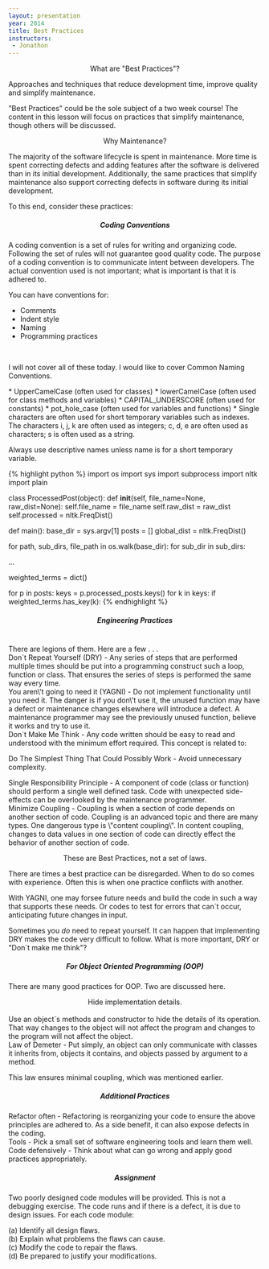 ```yaml
---
layout: presentation
year: 2014
title: Best Practices
instructors:
 - Jonathon
---
```

<section markdown="block">
<p style="text-align:center">What are "Best Practices"?</p>

Approaches and techniques that reduce development time, improve quality and simplify maintenance.

\"Best Practices\" could be the sole subject of a two week course!  The content in this lesson will focus on practices that simplify maintenance, though others will be discussed.
</section>

<section markdown="block">
<p style="text-align:center">Why Maintenance?</p>

The majority of the software lifecycle is spent in maintenance.  More time is spent correcting defects and adding features after the software is delivered than in its initial development.  Additionally, the same practices that simplify maintenance also support correcting defects in software during its initial development.
</section>

<section markdown="block">
To this end, consider these practices:
</section>

<section markdown="block">
<h5 style="text-align:center">Coding Conventions</h5>

A coding convention is a set of rules for writing and organizing code.  Following the set of
rules will not guarantee good quality code.  The purpose of a coding convention is to communicate
intent between developers.  The actual convention used is not important; what is important is
that it is adhered to.
</section>

<section markdown="block">
You can have conventions for:

* Comments
* Indent style
* Naming
* Programming practices

<br />

I will not cover all of these today.  I would like to cover Common Naming Conventions.
</section>

<section markdown="block">
* UpperCamelCase (often used for classes)
* lowerCamelCase (often used for class methods and variables)
* CAPITAL_UNDERSCORE (often used for constants)
* pot_hole_case (often used for variables and functions)
* Single characters are often used for short temporary variables such as indexes.  The characters
i, j, k are often used as integers; c, d, e are often used as characters; s is often used as a string.

<br />

Always use descriptive names unless name is for a short temporary variable.
</section>

<section markdown="block">
{% highlight python %}
import os
import sys
import subprocess
import nltk
import plain

class ProcessedPost(object):
  def __init__(self, file_name=None, raw_dist=None):
  self.file_name = file_name
  self.raw_dist = raw_dist
  self.processed = nltk.FreqDist()

def main():
  base_dir = sys.argv[1]
  posts = []
  global_dist = nltk.FreqDist()

  for path, sub_dirs, file_path in os.walk(base_dir):
    for sub_dir in sub_dirs:

...

  weighted_terms = dict()

  for p in posts:
    keys = p.processed_posts.keys()
    for k in keys:
      if weighted_terms.has_key(k):
{% endhighlight %}
</section>

<section markdown="block">
<h5 style="text-align:center">Engineering Practices</h5>

<br />
There are legions of them.  Here are a few . . .
</section>

<section markdown="block">
Don`t Repeat Yourself (DRY) - Any series of steps that are performed multiple times should be put
into a programming construct such a loop, function or class.  That ensures the series of steps is
performed the same way every time.
</section>

<section markdown="block">
You aren\'t going to need it (YAGNI) - Do not implement functionality until you need it.  The danger
is if you don\'t use it, the unused function may have a defect or maintenance changes elsewhere will
introduce a defect.  A maintenance programmer may see the previously unused function, believe it works
and try to use it.
</section>

<section markdown="block">
Don`t Make Me Think - Any code written should be easy to read and understood with the minimum
effort required.  This concept is related to:

Do The Simplest Thing That Could Possibly Work - Avoid unnecessary complexity.
</section>

<section markdown="block">
Single Responsibility Principle - A component of code (class or function) should perform a single well defined task.  Code with unexpected side-effects can be overlooked by the maintenance programmer.
</section>

<section markdown="block">
Minimize Coupling - Coupling is when a section of code depends on another section of code.  Coupling is an advanced topic and there are many types.  One dangerous type is \"content coupling\". In content coupling, changes to data values in one section of code can directly effect the behavior of another section of code.
</section>

<section markdown="block">
<p style="text-align:center">These are Best Practices, not a set of laws.</p>

There are times a best practice can be disregarded.  When to do so comes with experience.  Often this is when one practice conflicts with another.

With YAGNI, one may forsee future needs and build the code in such a way that supports these needs.  Or codes to test for errors that can`t occur, anticipating future changes in input.

Sometimes you *do* need to repeat yourself.  It can happen that implementing DRY makes the code very difficult to follow.  What is more important, DRY or \"Don`t make me think\"?
</section>

<section markdown="block">
<h5 style="text-align:center">For Object Oriented Programming (OOP)</h5>  

There are many good practices for OOP.  Two are discussed here.
</section>

<section markdown="block">
<center>Hide implementation details.</center>
<br />
Use an object`s methods and constructor to hide the details of its operation.  That way changes to the object will not affect the program and changes to the program will not affect the object.
</section>

<section markdown="block">
Law of Demeter - Put simply, an object can only communicate with classes it inherits from, objects
it contains, and objects passed by argument to a method.

This law ensures minimal coupling, which was mentioned earlier.
</section>

<section markdown="block">
<h5 style="text-align:center">Additional Practices</h5>
</section>

<section markdown="block">
Refactor often - Refactoring is reorganizing your code to ensure the above principles are adhered
to.  As a side benefit, it can also expose defects in the coding.
</section>

<section markdown="block">
Tools - Pick a small set of software engineering tools and learn them well.
</section>

<section markdown="block">
Code defensively - Think about what can go wrong and apply good practices appropriately.
</section>

<section markdown="block">
<h5 style="text-align:center">Assignment</h5>

Two poorly designed code modules will be provided.  This is not a debugging
exercise.  The code runs and if there is a defect, it is due to design issues.
For each code module:

(a) Identify all design flaws.  
(b) Explain what problems the flaws can cause.  
(c) Modify the code to repair the flaws.  
(d) Be prepared to justify your modifications.

</section>
